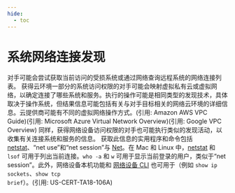 ```yaml
---
hide:
  - toc
---
```


# 系统网络连接发现

对手可能会尝试获取当前访问的受损系统或通过网络查询远程系统的网络连接列表。  获得云环境一部分的系统访问权限的对手可能会映射虚拟私有云或虚拟网络，以确定连接了哪些系统和服务。执行的操作可能是相同类型的发现技术，具体取决于操作系统，但结果信息可能包括有关与对手目标相关的网络云环境的详细信息。云提供商可能有不同的虚拟网络操作方式。(引用: Amazon AWS VPC Guide)(引用: Microsoft Azure Virtual Network Overview)(引用: Google VPC Overview) 同样，获得网络设备访问权限的对手也可能执行类似的发现活动，以收集有关连接系统和服务的信息。  获取此信息的实用程序和命令包括 [netstat](https://attack.mitre.org/software/S0104)、“net use”和“net session”与 [Net](https://attack.mitre.org/software/S0039)。在 Mac 和 Linux 中，[netstat](https://attack.mitre.org/software/S0104) 和 <code>lsof</code> 可用于列出当前连接。<code>who -a</code> 和 <code>w</code> 可用于显示当前登录的用户，类似于“net session”。此外，网络设备本机功能和 [网络设备 CLI](https://attack.mitre.org/techniques/T1059/008) 也可用于（例如 <code>show ip sockets</code>、<code>show tcp brief</code>）。(引用: US-CERT-TA18-106A)
